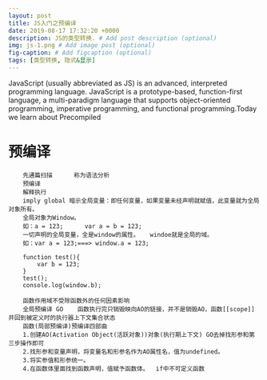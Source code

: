 ```yaml
---
layout: post
title: JS入门之预编译
date: 2019-08-17 17:32:20 +0000
description: JS的类型转换. # Add post description (optional)
img: js-1.png # Add image post (optional)
fig-caption: # Add figcaption (optional)
tags: [类型转换, 隐式&显示]
---
```

JavaScript (usually abbreviated as JS) is an advanced, interpreted programming language. JavaScript is a prototype-based, function-first language, a multi-paradigm language that supports object-oriented programming, imperative programming, and functional programming.Today we learn about Precompiled
# 预编译
        先通篇扫描      称为语法分析
		预编译
		解释执行
		imply global 暗示全局变量：即任何变量，如果变量未经声明就赋值，此变量就为全局对象所有。
		全局对象为Window。
		如：a = 123;      var a = b = 123;
		一切声明的全局变量，全是window的属性。   windoe就是全局的域。
		如：var a = 123;===> window.a = 123;

		function test(){
			var b = 123;
		}
		test();
		console.log(window.b);

		函数作用域不受除函数外的任何因素影响
		全局预编译 GO    函数执行完只销毁映向AO的链接，并不是销毁AO，函数[[scope]]并回到被定义时的执行器上下文集合状态
		函数(局部预编译)预编译四部曲
		1.创建AO(Activation Object(活跃对象))对象(执行期上下文) GO去掉找形参和第三步操作即可
		2.找形参和变量声明，将变量名和形参名作为AO属性名，值为undefined。
		3.将实参值和形参统一。
		4.在函数体里面找到函数声明，值赋予函数体。  if中不可定义函数